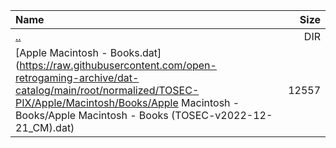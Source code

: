 |Name|Size|
|:---|---:|
|[..](../index.html)|DIR|
|[Apple Macintosh - Books.dat](https://raw.githubusercontent.com/open-retrogaming-archive/dat-catalog/main/root/normalized/TOSEC-PIX/Apple/Macintosh/Books/Apple Macintosh - Books/Apple Macintosh - Books (TOSEC-v2022-12-21_CM).dat)|12557|
